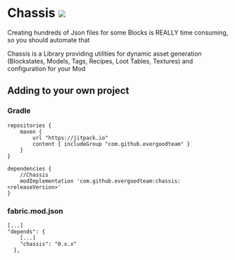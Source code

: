 # Chassis <a href=https://www.curseforge.com/minecraft/mc-mods/chassis> <img src="http://cf.way2muchnoise.eu/596615.svg"> </a>

Creating hundreds of Json files for some Blocks is REALLY time consuming, so you should automate that

Chassis is a Library providing utilities for dynamic asset generation (Blockstates, Models, Tags, Recipes, Loot Tables, Textures) and configuration for your Mod

## Adding to your own project

### Gradle

```
repositories {
	maven {
		url "https://jitpack.io"
		content { includeGroup "com.github.evergoodteam" }
	}
}
```

```
dependencies {
	//Chassis
	modImplementation 'com.github.evergoodteam:chassis:<releaseVersion>'
}
```

### fabric.mod.json

```
[...]
"depends": {
    [...]
    "chassis": "0.x.x"
  },
```
